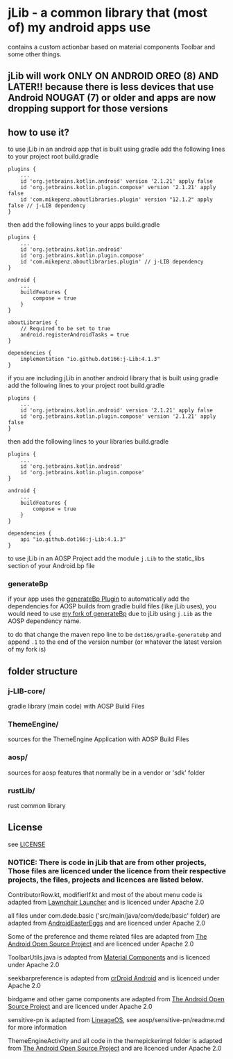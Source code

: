 # jLib - a common library that (most of) my android apps use

contains a custom actionbar based on material components Toolbar and some other things.

## jLib will work ONLY ON ANDROID OREO (8) AND LATER!! because there is less devices that use Android NOUGAT (7) or older and apps are now dropping support for those versions

## how to use it?

to use jLib in an android app that is built using gradle add the following lines to your project root build.gradle
```
plugins {
    ...
    id 'org.jetbrains.kotlin.android' version '2.1.21' apply false
    id 'org.jetbrains.kotlin.plugin.compose' version '2.1.21' apply false
    id 'com.mikepenz.aboutlibraries.plugin' version "12.1.2" apply false // j-LIB dependency
}
```

then add the following lines to your apps build.gradle
```
plugins {
    ...
    id 'org.jetbrains.kotlin.android'
    id 'org.jetbrains.kotlin.plugin.compose'
    id 'com.mikepenz.aboutlibraries.plugin' // j-LIB dependency
}

android {
    ...
    buildFeatures {
        compose = true
    }
}

aboutLibraries {
    // Required to be set to true
    android.registerAndroidTasks = true
}

dependencies {
    implementation "io.github.dot166:j-Lib:4.1.3"
}
```

if you are including jLib in another android library that is built using gradle add the following lines to your project root build.gradle
```
plugins {
    ...
    id 'org.jetbrains.kotlin.android' version '2.1.21' apply false
    id 'org.jetbrains.kotlin.plugin.compose' version '2.1.21' apply false
}
```

then add the following lines to your libraries build.gradle
```
plugins {
    ...
    id 'org.jetbrains.kotlin.android'
    id 'org.jetbrains.kotlin.plugin.compose'
}

android {
    ...
    buildFeatures {
        compose = true
    }
}

dependencies {
    api "io.github.dot166:j-Lib:4.1.3"
}
```

to use jLib in an AOSP Project add the module ```j.Lib``` to the static_libs section of your Android.bp file

### generateBp

if your app uses the [generateBp Plugin](https://github.com/lineage-next/gradle-generatebp) to automatically add the dependencies for AOSP builds from gradle build files (like jLib uses), you would need to use [my fork of generateBp](https://github.com/dot166/gradle-generatebp) due to jLib using ```j.Lib``` as the AOSP dependency name.

to do that change the maven repo line to be ```dot166/gradle-generatebp``` and append ```.1``` to the end of the version number (or whatever the latest version of my fork is)


## folder structure

### j-LIB-core/

gradle library (main code) with AOSP Build Files

### ThemeEngine/

sources for the ThemeEngine Application with AOSP Build Files

### aosp/

sources for aosp features that normally be in a vendor or 'sdk' folder

### rustLib/

rust common library

## License

see [LICENSE](LICENSE)

### NOTICE: There is code in jLib that are from other projects, Those files are licenced under the licence from their respective projects, the files, projects and licences are listed below.

ContributorRow.kt, modifierIf.kt and most of the about menu code is adapted from [Lawnchair Launcher](https://github.com/LawnchairLauncher/lawnchair) and is licenced under Apache 2.0

all files under com.dede.basic ('src/main/java/com/dede/basic' folder) are adapted from [AndroidEasterEggs](https://github.com/hushenghao/AndroidEasterEggs) and are licenced under Apache 2.0

Some of the preference and theme related files are adapted from [The Android Open Source Project](https://source.android.com/) and are licenced under Apache 2.0

ToolbarUtils.java is adapted from [Material Components](https://github.com/material-components/material-components-android) and is licenced under Apache 2.0

seekbarpreference is adapted from [crDroid Android](https://github.com/crdroidandroid) and is licenced under Apache 2.0

birdgame and other game components are adapted from [The Android Open Source Project](https://source.android.com/) and are licenced under Apache 2.0

sensitive-pn is adapted from [LineageOS](https://github.com/LineageOS), see aosp/sensitive-pn/readme.md for more information

ThemeEngineActivity and all code in the themepickerimpl folder is adapted from [The Android Open Source Project](https://source.android.com/) and are licenced under Apache 2.0
